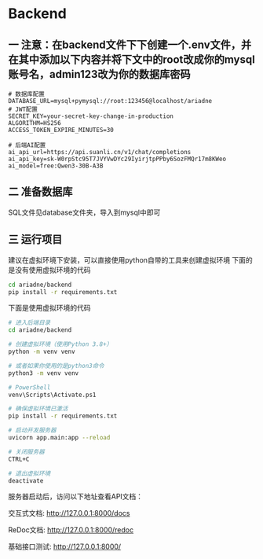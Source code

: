 # Backend
## 一 注意：在backend文件下下创建一个.env文件，并在其中添加以下内容并将下文中的root改成你的mysql账号名，admin123改为你的数据库密码
```
# 数据库配置
DATABASE_URL=mysql+pymysql://root:123456@localhost/ariadne
# JWT配置
SECRET_KEY=your-secret-key-change-in-production
ALGORITHM=HS256
ACCESS_TOKEN_EXPIRE_MINUTES=30

# 后端AI配置
ai_api_url=https://api.suanli.cn/v1/chat/completions
ai_api_key=sk-W0rpStc95T7JVYVwDYc29IyirjtpPPby6SozFMQr17m8KWeo
ai_model=free:Qwen3-30B-A3B
```

## 二 准备数据库
SQL文件见database文件夹，导入到mysql中即可

## 三 运行项目
建议在虚拟环境下安装，可以直接使用python自带的工具来创建虚拟环境
下面的是没有使用虚拟环境的代码
```bash
cd ariadne/backend
pip install -r requirements.txt
```
下面是使用虚拟环境的代码
```bash
# 进入后端目录
cd ariadne/backend

# 创建虚拟环境（使用Python 3.8+）
python -m venv venv

# 或者如果你使用的是python3命令
python3 -m venv venv

# PowerShell
venv\Scripts\Activate.ps1

# 确保虚拟环境已激活
pip install -r requirements.txt

# 启动开发服务器
uvicorn app.main:app --reload

# 关闭服务器
CTRL+C

# 退出虚拟环境
deactivate
```

服务器启动后，访问以下地址查看API文档：

交互式文档: http://127.0.0.1:8000/docs

ReDoc文档: http://127.0.0.1:8000/redoc

基础接口测试: http://127.0.0.1:8000/